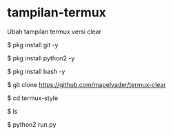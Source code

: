 # tampilan-termux
Ubah tampilan termux versi clear

$ pkg install git -y

$ pkg install python2 -y

$ pkg install bash -y


$ git clone https://github.com/mapelvader/termux-clear

$ cd termux-style

$ ls

$ python2 run.py
